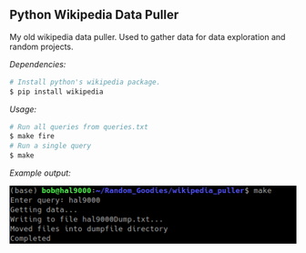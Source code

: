 ## Python Wikipedia Data Puller
My old wikipedia data puller. Used to gather data for data exploration and random projects.

_Dependencies:_
```sh
# Install python's wikipedia package.
$ pip install wikipedia
```

_Usage:_
```sh
# Run all queries from queries.txt
$ make fire
# Run a single query
$ make 
```
_Example output:_

![make output](py_wiki_example.png)